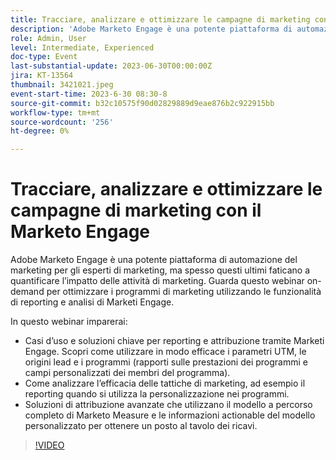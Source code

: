 ```yaml
---
title: Tracciare, analizzare e ottimizzare le campagne di marketing con il Marketo Engage
description: 'Adobe Marketo Engage è una potente piattaforma di automazione del marketing per gli esperti di marketing, ma spesso questi ultimi faticano a quantificare l’impatto delle attività di marketing. Guarda questo webinar on-demand per ottimizzare i programmi di marketing utilizzando le funzionalità di reporting e analisi di Marketi Engage. In questo webinar scoprirai: casi d’uso e soluzioni chiave per reporting e attribuzione tramite Marketi Engage. Scopri come utilizzare in modo efficace i parametri UTM, le origini lead e i programmi (rapporti sulle prestazioni dei programmi e campi personalizzati dei membri del programma).  Come analizzare l’efficacia delle tattiche di marketing, ad esempio il reporting quando si utilizza la personalizzazione nei programmi.   Soluzioni di attribuzione avanzate che utilizzano il modello a percorso completo di Marketo Measure e le informazioni actionable del modello personalizzato per ottenere un posto al tavolo dei ricavi.'
role: Admin, User
level: Intermediate, Experienced
doc-type: Event
last-substantial-update: 2023-06-30T00:00:00Z
jira: KT-13564
thumbnail: 3421021.jpeg
event-start-time: 2023-6-30 08:30-8
source-git-commit: b32c10575f90d02829889d9eae876b2c922915bb
workflow-type: tm+mt
source-wordcount: '256'
ht-degree: 0%

---
```



# Tracciare, analizzare e ottimizzare le campagne di marketing con il Marketo Engage

Adobe Marketo Engage è una potente piattaforma di automazione del marketing per gli esperti di marketing, ma spesso questi ultimi faticano a quantificare l’impatto delle attività di marketing. Guarda questo webinar on-demand per ottimizzare i programmi di marketing utilizzando le funzionalità di reporting e analisi di Marketi Engage.

In questo webinar imparerai:

* Casi d’uso e soluzioni chiave per reporting e attribuzione tramite Marketi Engage. Scopri come utilizzare in modo efficace i parametri UTM, le origini lead e i programmi (rapporti sulle prestazioni dei programmi e campi personalizzati dei membri del programma).
* Come analizzare l’efficacia delle tattiche di marketing, ad esempio il reporting quando si utilizza la personalizzazione nei programmi.
* Soluzioni di attribuzione avanzate che utilizzano il modello a percorso completo di Marketo Measure e le informazioni actionable del modello personalizzato per ottenere un posto al tavolo dei ricavi.

>[!VIDEO](https://video.tv.adobe.com/v/3421021/?learn=on)